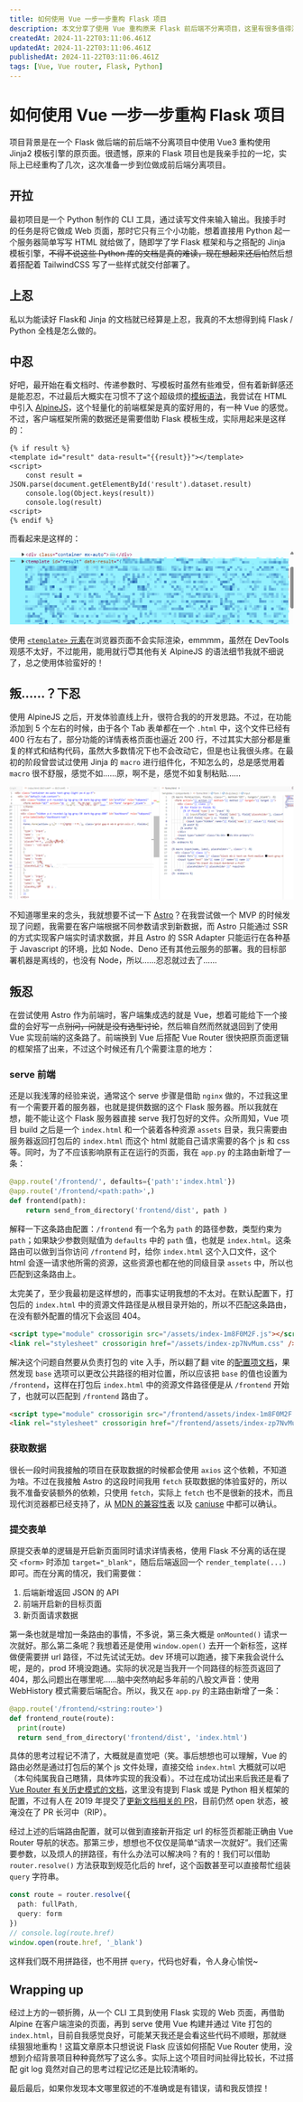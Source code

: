 ```yaml
---
title: 如何使用 Vue 一步一步重构 Flask 项目
description: 本文分享了使用 Vue 重构原来 Flask 前后端不分离项目，这里有很多值得注意且容易出错的细节，比如 Vue Router 应该如何配置 WebHistory，以及其他种种。
createdAt: 2024-11-22T03:11:06.461Z
updatedAt: 2024-11-22T03:11:06.461Z
publishedAt: 2024-11-22T03:11:06.461Z
tags: [Vue, Vue router, Flask, Python]
---
```


# 如何使用 Vue 一步一步重构 Flask 项目

项目背景是在一个 Flask 做后端的前后端不分离项目中使用 Vue3 重构使用 Jinja2 模板引擎的原页面。很遗憾，原来的 Flask 项目也是我亲手拉的一坨，实际上已经重构了几次，这次准备一步到位做成前后端分离项目。

## 开拉

最初项目是一个 Python 制作的 CLI 工具，通过读写文件来输入输出。我接手时的任务是将它做成 Web 页面，那时它只有三个小功能，想着直接用 Python 起一个服务器简单写写 HTML 就给做了，随即学了学 Flask 框架和与之搭配的 Jinja 模板引擎，~~不得不说这些 Python 库的文档是真的难读，现在想起来还后怕~~然后想着搭配着 TailwindCSS 写了一些样式就交付部署了。

## 上忍

私以为能读好 Flask和 Jinja 的文档就已经算是上忍，我真的不太想得到纯 Flask / Python 全栈是怎么做的。

## 中忍

好吧，最开始在看文档时、传递参数时、写模板时虽然有些难受，但有着新鲜感还是能忍忍，不过最后大概实在习惯不了这个超级烦的[模板语法](https://docs.jinkan.org/docs/jinja2/templates.html)，我尝试在 HTML 中引入 [AlpineJS](https://alpinejs.dev)，这个轻量化的前端框架是真的蛮好用的，有一种 Vue 的感觉。不过，客户端框架所需的数据还是需要借助 Flask 模板生成，实际用起来是这样的：

```jinja
{% if result %}
<template id="result" data-result="{{result}}"></template>
<script>
    const result = JSON.parse(document.getElementById('result').dataset.result)
    console.log(Object.keys(result))
    console.log(result)
<script>
{% endif %}
```

而看起来是这样的：

![借助 Flask 和 Jinja 生成的供给客户端框架使用的数据](jinja-template-data.png)

使用 [`<template>` 元素](https://developer.mozilla.org/zh-CN/docs/Web/HTML/Element/template)在浏览器页面不会实际渲染，emmmm，虽然在 DevTools 观感不太好，不过能用，能用就行😇其他有关 AlpineJS 的语法细节我就不细说了，总之使用体验蛮好的！

## 叛……？下忍

使用 AlpineJS 之后，开发体验直线上升，很符合我的的开发思路。不过，在功能添加到 5 个左右的时候，由于各个 Tab 表单都在一个 `.html` 中，这个文件已经有 400 行左右了，部分功能的详情表格页面也逼近 200 行，不过其实大部分都是重复的样式和结构代码，虽然大多数情况下也不会改动它，但是也让我很头疼。在最初的阶段曾尝试过使用 Jinja 的 `macro` 进行组件化，不知怎么的，总是感觉用着 `macro` 很不舒服，感觉不如……原，啊不是，感觉不如复制粘贴……

![使用 macro 封装组件](./jinja-macro-component.png)

不知道哪里来的念头，我就想要不试一下 [Astro](https://astro.build)？在我尝试做一个 MVP 的时候发现了问题，我需要在客户端根据不同参数请求到新数据，而 Astro 只能通过 SSR 的方式实现客户端实时请求数据，并且 Astro 的 SSR Adapter 只能运行在各种基于 Javascript 的环境，比如 Node、Deno 还有其他云服务的部署。我的目标部署机器是离线的，也没有 Node，所以……忍忍就过去了……

## 叛忍

在尝试使用 Astro 作为前端时，客户端集成选的就是 Vue，想着可能给下一个接盘的会好写一点~~别问，问就是没有选型讨论~~，然后嘛自然而然就退回到了使用 Vue 实现前端的这条路了。前端换到 Vue 后搭配 Vue Router 很快把原页面逻辑的框架搭了出来，不过这个时候还有几个需要注意的地方：

### serve 前端

还是以我浅薄的经验来说，通常这个 serve 步骤是借助 `nginx` 做的，不过我这里有一个需要开着的服务器，也就是提供数据的这个 Flask 服务器。所以我就在想，能不能让这个 Flask 服务器直接 serve 我打包好的文件。众所周知，Vue 项目 build 之后是一个 `index.html` 和一个装着各种资源 `assets` 目录，我只需要由服务器返回打包后的 `index.html` 而这个 html 就能自己请求需要的各个 js 和 css 等。同时，为了不应该影响原有正在运行的页面，我在 `app.py` 的主路由新增了一条：

```python
@app.route('/frontend/', defaults={'path':'index.html'})
@app.route('/frontend/<path:path>',)
def frontend(path):
    return send_from_directory('frontend/dist', path )
```

解释一下这条路由配置：`/frontend` 有一个名为 `path` 的路径参数，类型约束为 `path`；如果缺少参数则赋值为 `defaults` 中的 `path` 值，也就是 `index.html`。这条路由可以做到当你访问 `/frontend` 时，给你 `index.html` 这个入口文件，这个 html 会逐一请求他所需的资源，这些资源也都在他的同级目录 `assets` 中，所以也匹配到这条路由上。

太完美了，至少我最初是这样想的，而事实证明我想的不太对。在默认配置下，打包后的 `index.html` 中的资源文件路径是从根目录开始的，所以不匹配这条路由，在没有额外配置的情况下会返回 404。

```html
<script type="module" crossorigin src="/assets/index-1m8F0M2F.js"></script>
<link rel="stylesheet" crossorigin href="/assets/index-zp7NvMum.css" />
```

解决这个问题自然要从负责打包的 vite 入手，所以翻了翻 vite 的[配置项文档](https://vite.dev/config/shared-options.html#base)，果然发现 `base` 选项可以更改公共路径的相对位置，所以应该把 `base` 的值也设置为 `/frontend`，这样在打包后 `index.html` 中的资源文件路径便是从 `/frontend` 开始了，也就可以匹配到 `/frontend` 路由了。

```html
<script type="module" crossorigin src="/frontend/assets/index-1m8F0M2F.js"></script>
<link rel="stylesheet" crossorigin href="/frontend/assets/index-zp7NvMum.css" />
```

### 获取数据

很长一段时间我接触的项目在获取数据的时候都会使用 `axios` 这个依赖，不知道为啥。不过在我接触 Astro 的这段时间我用 `fetch` 获取数据的体验蛮好的，所以我不准备安装额外的依赖，只使用 `fetch`，实际上 `fetch` 也不是很新的技术，而且现代浏览器都已经支持了，从 [MDN 的兼容性表](https://developer.mozilla.org/en-US/docs/Web/API/Fetch_API#browser_compatibility) 以及 [caniuse](https://caniuse.com/?search=fetch) 中都可以确认。

### 提交表单

原提交表单的逻辑是开启新页面同时请求详情表格，使用 Flask 不分离的话在提交 `<form>` 时添加 `target="_blank"`，随后后端返回一个 `render_template(...)` 即可。而在分离的情况，我们需要做：

1. 后端新增返回 JSON 的 API
2. 前端开启新的目标页面
3. 新页面请求数据

第一条也就是增加一条路由的事情，不多说，第三条大概是 `onMounted()` 请求一次就好。那么第二条呢？我想着还是使用 `window.open()` 去开一个新标签，这样做便需要拼 url 路径，不过先试试无妨。dev 环境可以跑通，接下来我会说什么呢，是的，prod 环境没跑通。实际的状况是当我开一个同路径的标签页返回了 404，那么问题出在哪里呢……脑中突然响起多年前的八股文声音：使用 WebHistory 模式需要后端配合。所以，我又在 `app.py` 的主路由新增了一条：

```python
@app.route('/frontend/<string:route>')
def frontend_route(route):
  print(route)
  return send_from_directory('frontend/dist', 'index.html')
```

具体的思考过程记不清了，大概就是直觉吧（笑。事后想想也可以理解，Vue 的路由必然是通过打包后的某个 js 文件处理，直接交给 `index.html` 大概就可以吧（本句纯属我自己瞎猜，具体咋实现的我没看）。不过在成功试出来后我还是看了 [Vue Router 有关历史模式的文档](https://router.vuejs.org/zh/guide/essentials/history-mode.html#HTML5-%E6%A8%A1%E5%BC%8F)，这里没有提到 Flask 或是 Python 相关框架的配置，不过有人在 2019 年提交了[更新文档相关的 PR](https://github.com/vuejs/vue-router/pull/2609)，目前仍然 open 状态，被淹没在了 PR 长河中（RIP）。

经过上述的后端路由配置，就可以做到直接新开指定 url 的标签页都能正确由 Vue Router 导航的状态。那第三步，想想也不仅仅是简单“请求一次就好”。我们还需要参数，以及烦人的拼路径，有什么办法可以解决吗？有的！我们可以借助 `router.resolve()` 方法获取到规范化后的 href，这个函数甚至可以直接帮忙组装 `query` 字符串。

```typescript
const route = router.resolve({
  path: fullPath,
  query: form
})
// console.log(route.href)
window.open(route.href, '_blank')
```

这样我们既不用拼路径，也不用拼 `query`，代码也好看，令人身心愉悦~

## Wrapping up

经过上方的一顿折腾，从一个 CLI 工具到使用 Flask 实现的 Web 页面，再借助 Alpine 在客户端渲染的页面，再到 serve 使用 Vue 构建并通过 Vite 打包的 `index.html`，目前自我感觉良好，可能某天我还是会看这些代码不顺眼，那就继续狠狠地重构！这篇文章原本只想说说 Flask 应该如何搭配 Vue Router 使用，没想到介绍背景项目种种竟然写了这么多。实际上这个项目时间扯得比较长，不过搭配 git log 竟然对自己的思考过程记忆还是比较清晰的。

最后最后，如果你发现本文哪里叙述的不准确或是有错误，请和我反馈捏！
